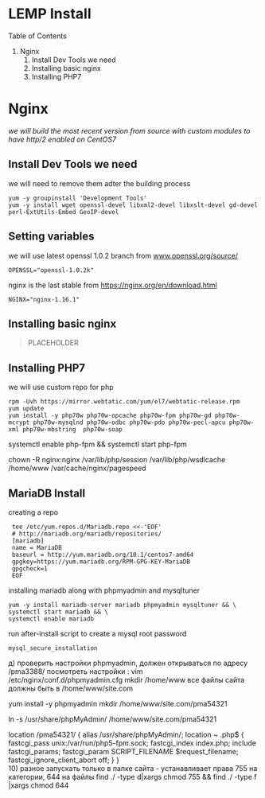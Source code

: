 LEMP Install
========================

Table of Contents

1. Nginx
    1. Install Dev Tools we need
    2. Installing basic nginx
    3. Installing PHP7


# Nginx

*we will build the most recent version from source with custom modules to have http/2 enabled on CentOS7*  

## Install Dev Tools we need  
we will need to remove them adter the building process

	yum -y groupinstall 'Development Tools'
	yum -y install wget openssl-devel libxml2-devel libxslt-devel gd-devel perl-ExtUtils-Embed GeoIP-devel

 ## Setting variables  

we will use latest openssl 1.0.2 branch from www.openssl.org/source/ 

	OPENSSL="openssl-1.0.2k"

nginx is the last stable from https://nginx.org/en/download.html 
	
	NGINX="nginx-1.16.1"

## Installing basic nginx

> PLACEHOLDER 

## Installing PHP7

we will use custom repo for php 

	rpm -Uvh https://mirror.webtatic.com/yum/el7/webtatic-release.rpm
	yum update
	yum install -y php70w php70w-opcache php70w-fpm php70w-gd php70w-mcrypt php70w-mysqlnd php70w-odbc php70w-pdo php70w-pecl-apcu php70w-xml php70w-mbstring  php70w-soap  
	 

 systemctl enable php-fpm && systemctl start php-fpm

 chown -R nginx:nginx /var/lib/php/session /var/lib/php/wsdlcache /home/www /var/cache/nginx/pagespeed

  ## MariaDB Install

creating a repo

	 tee /etc/yum.repos.d/Mariadb.repo <<-'EOF' 
	 # http://mariadb.org/mariadb/repositories/
	 [mariadb]  
	 name = MariaDB  
	 baseurl = http://yum.mariadb.org/10.1/centos7-amd64  
	 gpgkey=https://yum.mariadb.org/RPM-GPG-KEY-MariaDB  
	 gpgcheck=1  
	 EOF
	 
installing mariadb along with phpmyadmin and mysqltuner

	yum -y install mariadb-server mariadb phpmyadmin mysqltuner && \
	systemctl start mariadb && \
	systemctl enable mariadb

run after-install script to create a mysql root password

	mysql_secure_installation  



  
 д) проверить настройки phpmyadmin, должен открываться по адресу /pma3388/
 посмотреть настройки : vim /etc/nginx/conf.d/phpmyadmin.cfg
  mkdir /home/www
 все файлы сайта должны быть в /home/www/site.com
   
 

 yum install -y phpmyadmin
 mkdir /home/www/site.com/pma54321
 
  
 ln -s /usr/share/phpMyAdmin/ /home/www/site.com/pma54321
 
  
 location /pma54321/ {
         alias /usr/share/phpMyAdmin/;
         location ~ \.php$ {
                 fastcgi_pass unix:/var/run/php5-fpm.sock;
                 fastcgi_index index.php;
                 include fastcgi_params;
                 fastcgi_param SCRIPT_FILENAME $request_filename;
                 fastcgi_ignore_client_abort off;
                 }
 }    
 10) разное
 запускать только в папке сайта - устанавливает права 755 на категории, 644 на файлы
 find ./ -type d|xargs chmod 755 && find ./ -type f |xargs chmod 644  

